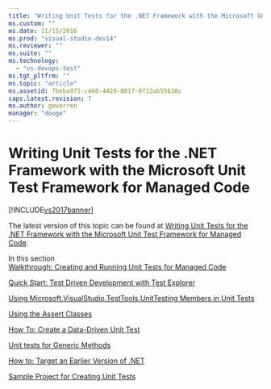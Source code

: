 ```yaml
---
title: "Writing Unit Tests for the .NET Framework with the Microsoft Unit Test Framework for Managed Code | Microsoft Docs"
ms.custom: ""
ms.date: 11/15/2016
ms.prod: "visual-studio-dev14"
ms.reviewer: ""
ms.suite: ""
ms.technology: 
  - "vs-devops-test"
ms.tgt_pltfrm: ""
ms.topic: "article"
ms.assetid: fbeba971-c468-4429-8017-0f12ab55638c
caps.latest.revision: 7
ms.author: gewarren
manager: "douge"
---
```

# Writing Unit Tests for the .NET Framework with the Microsoft Unit Test Framework for Managed Code
[!INCLUDE[vs2017banner](../includes/vs2017banner.md)]

The latest version of this topic can be found at [Writing Unit Tests for the .NET Framework with the Microsoft Unit Test Framework for Managed Code](https://docs.microsoft.com/visualstudio/test/writing-unit-tests-for-the-dotnet-framework-with-the-microsoft-unit-test-framework-for-managed-code).  
  
In this section  
 [Walkthrough: Creating and Running Unit Tests for Managed Code](../test/walkthrough-creating-and-running-unit-tests-for-managed-code.md)  
  
 [Quick Start: Test Driven Development with Test Explorer](../test/quick-start-test-driven-development-with-test-explorer.md)  
  
 [Using Microsoft.VisualStudio.TestTools.UnitTesting Members in Unit Tests](../test/using-microsoft-visualstudio-testtools-unittesting-members-in-unit-tests.md)  
  
 [Using the Assert Classes](../test/using-the-assert-classes.md)  
  
 [How To: Create a Data-Driven Unit Test](../test/how-to-create-a-data-driven-unit-test.md)  
  
 [Unit tests for Generic Methods](../test/unit-tests-for-generic-methods.md)  
  
 [How to: Target an Earlier Version of .NET](../test/how-to-configure-unit-tests-to-target-an-earlier-version-of-the-dotnet-framework.md)  
  
 [Sample Project for Creating Unit Tests](../test/sample-project-for-creating-unit-tests.md)



